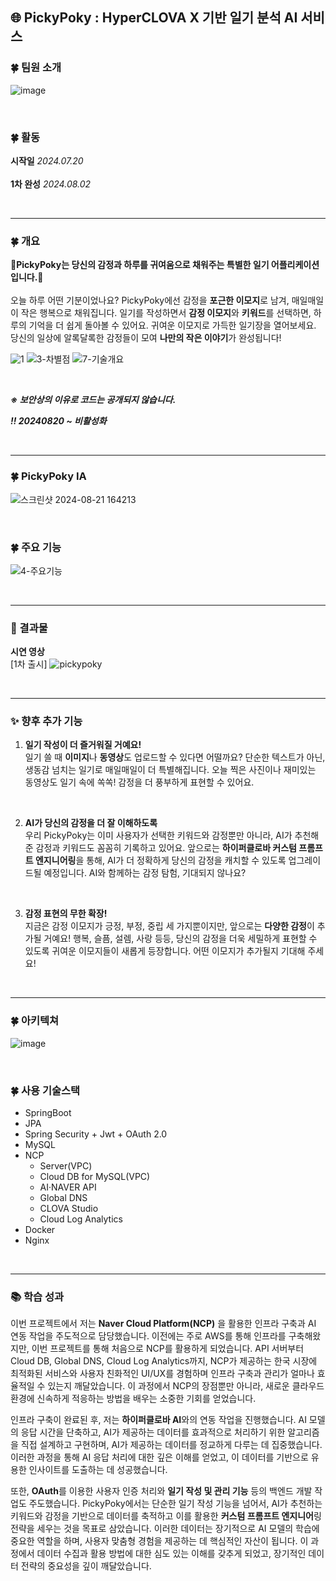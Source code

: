 🌐 PickyPoky : HyperCLOVA X 기반 일기 분석 AI 서비스
---

### 🍀 팀원 소개
![image](https://github.com/user-attachments/assets/37b09a51-2632-4913-9681-d9cd2f31cb89)

</br>

### 🍀 활동
**시작일** 
*2024.07.20*   
<br>
**1차 완성** 
*2024.08.02*
</br>

</br>

---
### 🍀 개요
**📍PickyPoky는 당신의 감정과 하루를 귀여움으로 채워주는 특별한 일기 어플리케이션입니다.📍** 
</br>
</br>
오늘 하루 어떤 기분이었나요? PickyPoky에선 감정을 **포근한 이모지**로 남겨, 매일매일이 작은 행복으로 채워집니다. 일기를 작성하면서 **감정 이모지**와 **키워드**를 선택하면, 하루의 기억을 더 쉽게 돌아볼 수 있어요. 귀여운 이모지로 가득한 일기장을 열어보세요. 당신의 일상에 알록달록한 감정들이 모여 **나만의 작은 이야기**가 완성됩니다!

![1](https://github.com/user-attachments/assets/d169d460-4a21-4ae7-aabe-7eb7c836e935)
![3-차별점](https://github.com/user-attachments/assets/28e230cd-0a97-4bdf-8498-dfdc8c2f63ab)
![7-기술개요](https://github.com/user-attachments/assets/5b3c4cce-0e97-4356-9c01-d3cca16608e1)

</br>

***※ 보안상의 이유로 코드는 공개되지 않습니다.***

***‼️ 20240820 ~ 비활성화***

</br>

---

### 🍀 PickyPoky IA
![스크린샷 2024-08-21 164213](https://github.com/user-attachments/assets/feca8b18-6c67-4bcc-a154-64aad9553ed8)

</br>

### 🍀 주요 기능
![4-주요기능](https://github.com/user-attachments/assets/ddd86025-5ad7-48d0-bf7d-090396ffbee8)

</br>

---

### 📍 결과물

**시연 영상** <br>
[1차 출시] ![pickypoky](https://github.com/user-attachments/assets/ff9477aa-2314-49f8-9834-1a3baf372822)

</br>

---
### ✨ 향후 추가 기능

1. **일기 작성이 더 즐거워질 거예요!**  
   일기 쓸 때 **이미지**나 **동영상**도 업로드할 수 있다면 어떨까요? 단순한 텍스트가 아닌, 생동감 넘치는 일기로 매일매일이 더 특별해집니다. 오늘 찍은 사진이나 재미있는 동영상도 일기 속에 쏙쏙! 감정을 더 풍부하게 표현할 수 있어요.

</br>

2. **AI가 당신의 감정을 더 잘 이해하도록**  
   우리 PickyPoky는 이미 사용자가 선택한 키워드와 감정뿐만 아니라, AI가 추천해준 감정과 키워드도 꼼꼼히 기록하고 있어요. 앞으로는 **하이퍼클로바 커스텀 프롬프트 엔지니어링**을 통해, AI가 더 정확하게 당신의 감정을 캐치할 수 있도록 업그레이드될 예정입니다. AI와 함께하는 감정 탐험, 기대되지 않나요?

</br>

3. **감정 표현의 무한 확장!**  
   지금은 감정 이모지가 긍정, 부정, 중립 세 가지뿐이지만, 앞으로는 **다양한 감정**이 추가될 거예요! 행복, 슬픔, 설렘, 사랑 등등, 당신의 감정을 더욱 세밀하게 표현할 수 있도록 귀여운 이모지들이 새롭게 등장합니다. 어떤 이모지가 추가될지 기대해 주세요!

</br>

---

### 🍀 아키텍쳐 
![image](https://github.com/user-attachments/assets/58ec1b7b-7d89-4bbd-ba45-31ac86476e6d)

</br>

### 🍀 사용 기술스택
- SpringBoot
- JPA
- Spring Security + Jwt + OAuth 2.0
- MySQL
- NCP
    - Server(VPC)
    - Cloud DB for MySQL(VPC)
    - AI·NAVER API
    - Global DNS
    - CLOVA Studio
    - Cloud Log Analytics
- Docker
- Nginx

</br>

---

### 📚 학습 성과

이번 프로젝트에서 저는 **Naver Cloud Platform(NCP)** 을 활용한 인프라 구축과 AI 연동 작업을 주도적으로 담당했습니다. 이전에는 주로 AWS를 통해 인프라를 구축해왔지만, 이번 프로젝트를 통해 처음으로 NCP를 활용하게 되었습니다. API 서버부터 Cloud DB, Global DNS, Cloud Log Analytics까지, NCP가 제공하는 한국 시장에 최적화된 서비스와 사용자 친화적인 UI/UX를 경험하며 인프라 구축과 관리가 얼마나 효율적일 수 있는지 깨달았습니다. 이 과정에서 NCP의 장점뿐만 아니라, 새로운 클라우드 환경에 신속하게 적응하는 방법을 배우는 소중한 기회를 얻었습니다.

인프라 구축이 완료된 후, 저는 **하이퍼클로바 AI**와의 연동 작업을 진행했습니다. AI 모델의 응답 시간을 단축하고, AI가 제공하는 데이터를 효과적으로 처리하기 위한 알고리즘을 직접 설계하고 구현하며, AI가 제공하는 데이터를 정교하게 다루는 데 집중했습니다. 이러한 과정을 통해 AI 응답 처리에 대한 깊은 이해를 얻었고, 이 데이터를 기반으로 유용한 인사이트를 도출하는 데 성공했습니다.

또한, **OAuth**를 이용한 사용자 인증 처리와 **일기 작성 및 관리 기능** 등의 백엔드 개발 작업도 주도했습니다. PickyPoky에서는 단순한 일기 작성 기능을 넘어서, AI가 추천하는 키워드와 감정을 기반으로 데이터를 축적하고 이를 활용한 **커스텀 프롬프트 엔지니어**링 전략을 세우는 것을 목표로 삼았습니다. 이러한 데이터는 장기적으로 AI 모델의 학습에 중요한 역할을 하며, 사용자 맞춤형 경험을 제공하는 데 핵심적인 자산이 됩니다. 이 과정에서 데이터 수집과 활용 방법에 대한 심도 있는 이해를 갖추게 되었고, 장기적인 데이터 전략의 중요성을 깊이 깨달았습니다.
